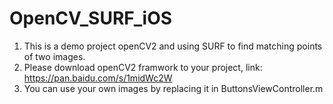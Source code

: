 # OpenCV_SURF_iOS
1. This is a demo project openCV2 and using SURF to find matching points of two images.
2. Please download openCV2 framwork to your project, link: https://pan.baidu.com/s/1midWc2W
3. You can use your own images by replacing it in ButtonsViewController.m
